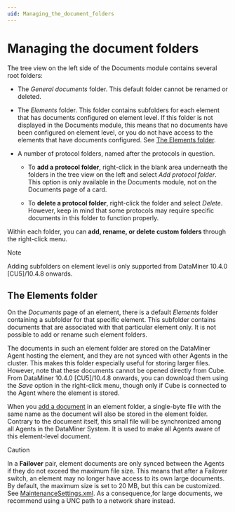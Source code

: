 ```yaml
---
uid: Managing_the_document_folders
---
```


# Managing the document folders

The tree view on the left side of the Documents module contains several root folders:

- The *General documents* folder. This default folder cannot be renamed or deleted.

- The *Elements* folder. This folder contains subfolders for each element that has documents configured on element level. If this folder is not displayed in the Documents module, this means that no documents have been configured on element level, or you do not have access to the elements that have documents configured. See [The Elements folder](#the-elements-folder).

- A number of protocol folders, named after the protocols in question.

  - To **add a protocol folder**, right-click in the blank area underneath the folders in the tree view on the left and select *Add protocol folder*. This option is only available in the Documents module, not on the Documents page of a card.

  - To **delete a protocol folder**, right-click the folder and select *Delete*. However, keep in mind that some protocols may require specific documents in this folder to function properly.

Within each folder, you can **add, rename, or delete custom folders** through the right-click menu.

> [!NOTE]
> Adding subfolders on element level is only supported from DataMiner 10.4.0 [CU5]/10.4.8 onwards.<!-- RN 39076+39876 -->

## The Elements folder

<!-- RN 21997 -->

On the *Documents* page of an element, there is a default *Elements* folder containing a subfolder for that specific element. This subfolder contains documents that are associated with that particular element only. It is not possible to add or rename such element folders.

The documents in such an element folder are stored on the DataMiner Agent hosting the element, and they are not synced with other Agents in the cluster. This makes this folder especially useful for storing larger files. However, note that these documents cannot be opened directly from Cube. From DataMiner 10.4.0 [CU5]/10.4.8 onwards, you can download them using the *Save* option in the right-click menu, though only if Cube is connected to the Agent where the element is stored.

When you [add a document](xref:Adding_documents_hyperlinks_or_email_addresses) in an element folder, a single-byte file with the same name as the document will also be stored in the element folder. Contrary to the document itself, this small file will be synchronized among all Agents in the DataMiner System. It is used to make all Agents aware of this element-level document.

> [!CAUTION]
> In a **Failover** pair, element documents are only synced between the Agents if they do not exceed the maximum file size. This means that after a Failover switch, an element may no longer have access to its own large documents. By default, the maximum size is set to 20 MB, but this can be customized. See [MaintenanceSettings.xml](xref:MaintenanceSettings_xml). As a consequence,for large documents, we recommend using a UNC path to a network share instead.
